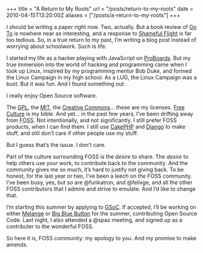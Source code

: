 +++
title = "A Return to My Roots"
url = "/posts/return-to-my-roots"
date = 2010-04-15T13:20:00Z
aliases = ["/posts/a-return-to-my-roots"]
+++

I should be writing a paper right now. Two, actually. But a book review of [Go To](http://www.amazon.com/Engineers-Scientists-Iconoclasts-Programmers-Revolution/dp/0465042260/ref=sr_1_1?ie=UTF8&amp;s=books&amp;qid=1271365342&amp;sr=8-1 "Surprisingly, very inspiring and informational. I recommend it. Maybe not highly, but still a recommended read.") is nowhere near as interesting, and a response to [Shameful Flight](http://www.amazon.com/Shameful-Flight-Years-British-Empire/dp/0195393945/ref=sr_1_1?ie=UTF8&amp;s=books&amp;qid=1271365296&amp;sr=8-1 "It was a terrible book. Don’t read it.") is far too tedious. So, in a true return to my past, I’m writing a blog post instead of worrying about schoolwork. Such is life.

I started my life as a hacker playing with JavaScript on [ProBoards](http://www.proboards.com "It’s still a shame to admit this."). But my true immersion into the world of hacking and programming came when I took up Linux, inspired by my programming mentor Bob Duke, and formed the Linux Campaign in my high school. As a LUG, the Linux Campaign was a bust. But it was fun. And I found something out:

I really enjoy Open Source software.

The [GPL](http://www.gnu.org/licenses/gpl.html "I’m liberal. I’m the first to admit it."), the [MIT](http://en.wikipedia.org/wiki/MIT_License "Sorry, only a Wikipedia page."), the [Creative Commons](http://www.creativecommons.org "Moving away from my ideals, but still wonderful.")… these are my licenses. [Free Culture](http://www.free-culture.cc "The phenomenal treatise by Lawrence Lessig. Go read it now. Even if you already have. NOW.") is my bible. And yet… in the past few years, I’ve been drifting away from <abbr title="Free Open Source Software">FOSS</abbr>. Not intentionally, and not significantly. I still prefer FOSS products, when I can find them. I still use [CakePHP](http://www.cakephp.org "OK, in honesty, I’ve been drifting more towards Python lately. I can’t help it. It’s prettier.") and [Django](http://www.djangoproject.com "Even if I am still an amateur.") to make stuff, and still don’t care if other people use my stuff.

But I guess that’s the issue. I don’t care.

Part of the culture surrounding FOSS is the _desire_ to share. The _desire_ to help others use your work, to contribute back to the community. And the community gives me so much, it’s hard to justify not giving back. To be honest, for the last year or two, I’ve been a leech on the FOSS community. I’ve been busy, yes, but so are @funkatron, and @felixge, and all the other FOSS contributors that I admire and strive to emulate. And I’d like to change that.

I’m starting this summer by applying to [GSoC](http://socghop.appspot.com "Google Summer of Code"). If accepted, I’ll be working on either [Melange](http://code.google.com/p/soc "The Spice of Creation") or [Big Blue Button](http://www.bigbluebutton.org "Very relevant to my actual JOB. So everyone wins!") for the summer, contributing Open Source Code. Last night, I also attended a @spaz meeting, and signed up as a contributer to the wonderful FOSS.

So here it is, FOSS community: my apology to you. And my promise to make amends.
